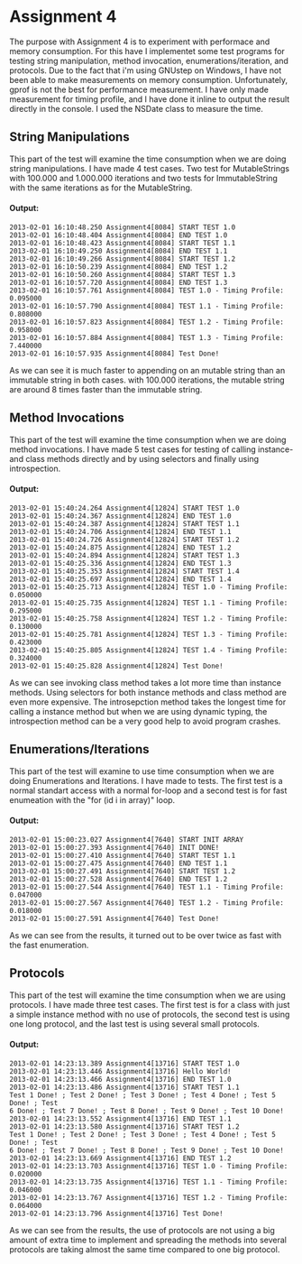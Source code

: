 Assignment 4
============

The purpose with Assignment 4 is to experiment with performace and memory consumption. For this have I implementet some test programs for testing string manipulation, method invocation, enumerations/iteration, and protocols.
Due to the fact that i'm using GNUstep on Windows, I have not been able to make measurements on memory consumption. Unfortunately, gprof is not the best for performance measurement. I have only made measurement for timing profile, and I have done it inline to output the result directly in the console. I used the NSDate class to measure the time.


String Manipulations
--------------------
This part of the test will examine the time consumption when we are doing string manipulations. I have made 4 test cases. Two test for MutableStrings with 100.000 and 1.000.000 iterations and two tests for ImmutableString with the same iterations as for the MutableString.

#### Output:
	2013-02-01 16:10:48.250 Assignment4[8084] START TEST 1.0
	2013-02-01 16:10:48.404 Assignment4[8084] END TEST 1.0
	2013-02-01 16:10:48.423 Assignment4[8084] START TEST 1.1
	2013-02-01 16:10:49.250 Assignment4[8084] END TEST 1.1
	2013-02-01 16:10:49.266 Assignment4[8084] START TEST 1.2
	2013-02-01 16:10:50.239 Assignment4[8084] END TEST 1.2
	2013-02-01 16:10:50.260 Assignment4[8084] START TEST 1.3
	2013-02-01 16:10:57.720 Assignment4[8084] END TEST 1.3
	2013-02-01 16:10:57.761 Assignment4[8084] TEST 1.0 - Timing Profile: 0.095000
	2013-02-01 16:10:57.790 Assignment4[8084] TEST 1.1 - Timing Profile: 0.808000
	2013-02-01 16:10:57.823 Assignment4[8084] TEST 1.2 - Timing Profile: 0.958000
	2013-02-01 16:10:57.884 Assignment4[8084] TEST 1.3 - Timing Profile: 7.440000
	2013-02-01 16:10:57.935 Assignment4[8084] Test Done!

As we can see it is much faster to appending on an mutable string than an immutable string in both cases. with 100.000 iterations, the mutable string are around 8 times faster than the immutable string.


Method Invocations
------------------
This part of the test will examine the time consumption when we are doing method invocations. I have made 5 test cases for testing of calling instance- and class methods directly and by using selectors and finally using introspection.

#### Output:
	2013-02-01 15:40:24.264 Assignment4[12824] START TEST 1.0
	2013-02-01 15:40:24.367 Assignment4[12824] END TEST 1.0
	2013-02-01 15:40:24.387 Assignment4[12824] START TEST 1.1
	2013-02-01 15:40:24.706 Assignment4[12824] END TEST 1.1
	2013-02-01 15:40:24.726 Assignment4[12824] START TEST 1.2
	2013-02-01 15:40:24.875 Assignment4[12824] END TEST 1.2
	2013-02-01 15:40:24.894 Assignment4[12824] START TEST 1.3
	2013-02-01 15:40:25.336 Assignment4[12824] END TEST 1.3
	2013-02-01 15:40:25.353 Assignment4[12824] START TEST 1.4
	2013-02-01 15:40:25.697 Assignment4[12824] END TEST 1.4
	2013-02-01 15:40:25.713 Assignment4[12824] TEST 1.0 - Timing Profile: 0.050000
	2013-02-01 15:40:25.735 Assignment4[12824] TEST 1.1 - Timing Profile: 0.295000
	2013-02-01 15:40:25.758 Assignment4[12824] TEST 1.2 - Timing Profile: 0.130000
	2013-02-01 15:40:25.781 Assignment4[12824] TEST 1.3 - Timing Profile: 0.423000
	2013-02-01 15:40:25.805 Assignment4[12824] TEST 1.4 - Timing Profile: 0.324000
	2013-02-01 15:40:25.828 Assignment4[12824] Test Done!

As we can see invoking class method takes a lot more time than instance methods. Using selectors for both instance methods and class method are even more expensive. The introsepction method takes the longest time for calling a instance method but when we are using dynamic typing, the introspection method can be a very good help to avoid program crashes.


Enumerations/Iterations
-----------------------
This part of the test will examine to use time consumption when we are doing Enumerations and Iterations.
I have made to tests. The first test is a normal standart access with a normal for-loop and a second test is for fast enumeation with the "for (id i in array)" loop.

#### Output:
	2013-02-01 15:00:23.027 Assignment4[7640] START INIT ARRAY
	2013-02-01 15:00:27.393 Assignment4[7640] INIT DONE!
	2013-02-01 15:00:27.410 Assignment4[7640] START TEST 1.1
	2013-02-01 15:00:27.475 Assignment4[7640] END TEST 1.1
	2013-02-01 15:00:27.491 Assignment4[7640] START TEST 1.2
	2013-02-01 15:00:27.528 Assignment4[7640] END TEST 1.2
	2013-02-01 15:00:27.544 Assignment4[7640] TEST 1.1 - Timing Profile: 0.047000
	2013-02-01 15:00:27.567 Assignment4[7640] TEST 1.2 - Timing Profile: 0.018000
	2013-02-01 15:00:27.591 Assignment4[7640] Test Done!

As we can see from the results, it turned out to be over twice as fast with the fast enumeration.


Protocols
---------
This part of the test will examine the time consumption when we are using protocols. I have made three test cases. 
The first test is for a class with just a simple instance method with no use of protocols, the second test is using one long protocol, and the last test is using several small protocols.

#### Output:
	2013-02-01 14:23:13.389 Assignment4[13716] START TEST 1.0
	2013-02-01 14:23:13.446 Assignment4[13716] Hello World!
	2013-02-01 14:23:13.466 Assignment4[13716] END TEST 1.0
	2013-02-01 14:23:13.486 Assignment4[13716] START TEST 1.1
	Test 1 Done! ; Test 2 Done! ; Test 3 Done! ; Test 4 Done! ; Test 5 Done! ; Test
	6 Done! ; Test 7 Done! ; Test 8 Done! ; Test 9 Done! ; Test 10 Done!
	2013-02-01 14:23:13.552 Assignment4[13716] END TEST 1.1
	2013-02-01 14:23:13.580 Assignment4[13716] START TEST 1.2
	Test 1 Done! ; Test 2 Done! ; Test 3 Done! ; Test 4 Done! ; Test 5 Done! ; Test
	6 Done! ; Test 7 Done! ; Test 8 Done! ; Test 9 Done! ; Test 10 Done!
	2013-02-01 14:23:13.669 Assignment4[13716] END TEST 1.2
	2013-02-01 14:23:13.703 Assignment4[13716] TEST 1.0 - Timing Profile: 0.020000
	2013-02-01 14:23:13.735 Assignment4[13716] TEST 1.1 - Timing Profile: 0.046000
	2013-02-01 14:23:13.767 Assignment4[13716] TEST 1.2 - Timing Profile: 0.064000
	2013-02-01 14:23:13.796 Assignment4[13716] Test Done!

As we can see from the results, the use of protocols are not using a big amount of extra time to implement and spreading the methods into several protocols are taking almost the same time compared to one big protocol.